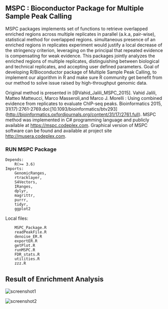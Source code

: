 ## MSPC : Bioconductor Package for Multiple Sample Peak Calling

MSPC packages implements set of functions to retrieve overlapped enriched regions across 
multiple replicates in parallel (a.k.a, pair-wise), statistical method for overlapped regions.
simultaneous presence of an enriched regions in replicates experiment would justify a local 
decrease of the stringency criterion, leveraging on the principal that repeated evidence is
compensating for weak evidence. This packages jointly analyzes the enriched regions of multiple
replicates, distinguishing between biological and technical replicates, and accepting user defined
parameters. Goal of developing R/Bioconductor package of Multiple Sample Peak Calling, to implement 
our algorithm in R and make sure R community get benefit from our method to solve issue raised by
high-throughput genomic data. 

Original method is presented in [@Vahid_Jalili_MSPC_2015]. Vahid Jalili, Matteo Matteucci, 
Marco Masseroli,and Marco J. Morelli : Using combined evidence from replicates to evaluate 
ChIP-seq peaks. Bioinformatics 2015, 31(17):2761-2769.doi:[10.1093/bioinformatics/btv293]
(http://bioinformatics.oxfordjournals.org/content/31/17/2761.full). MSPC method was 
implemented in C# programming language and publicly available at https://mspc.codeplex.com. 
Graphical version of MSPC software can be found and available at project site http://musera.codeplex.com.

### RUN MSPC Package

```
Depends:
    R(>= 3.6)
Imports:
    GenomicRanges,
    rtracklayer,
    S4Vectors,
    IRanges,
    dplyr,
    magrittr,
    purrr,
    tidyr,
    ggplot2
```

Local files:

```
    MSPC_Package.R
    readPeakFile.R
    denoise_ER.R
    exportER.R
    getPlot.R
    runMSPC.R
    FDR_stats.R
    utilities.R
    zzz.R

```
## Result of Enrichment Analysis

![screenshot1](app_images/crime&realEstate.PNG)

![screenshot2](app_images/all_crime_viz.PNG)

